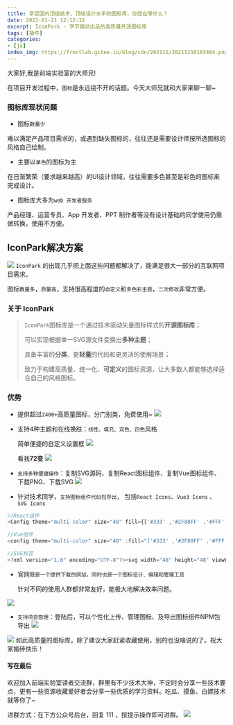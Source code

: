 ```yaml
---
title: 享受国内顶级技术、顶级设计水平的图标库，你还在等什么？
date: 2022-01-21 12:12:12
excerpt: IconPark - 字节跳动出品的高质量开源图标库
tags: [插件]
categories:
- [js]
index_img: https://frontlab.gitee.io/blog/cdn/202112/20211210193404.png
---
```



大家好,我是前端实验室的大师兄!

在项目开发过程中，`图标`是永远绕不开的话题。今天大师兄就和大家来聊一聊~

### 图标库现状问题

- 图标`数量少`

难以满足产品项目需求的，或遇到缺失图标的，往往还是需要设计师按所选图标的风格自己绘制。

- 主要以`单色`的图标为主

在日渐繁荣（要求越来越高）的UI设计领域，往往需要多色甚至是彩色的图标来完成设计。

- 图标库大多为`web 开发者服务`

产品经理、运营专员、App 开发者、PPT 制作者等没有设计基础的同学使用仍需做转换，使用不方便。

## IconPark解决方案
![](https://files.mdnice.com/user/20968/3623abf2-de59-4ba3-9601-e4d485ac288d.png)
`IconPark` 的出现几乎把上面这些问题都解决了，能满足很大一部分的互联网项目需求。

图标`数量多`，`质量高`，支持很高程度的`自定义`和`多色彩主题`，`二次修改`非常方便。

### 关于 IconPark

> `IconPark`图标库是一个通过技术驱动矢量图标样式的**开源图标库**；
> 
>可以实现根据单一SVG源文件变换出**多种主题**；
>
>具备丰富的**分类**、更**轻量**的代码和更灵活的使用场景；
>
> 致力于构建高质量、统一化、**可定义**的图标资源，让大多数人都能够选择适合自己的风格图标。


### 优势
- 提供超过`2400+`高质量图标，分门别类，免费使用~
![](https://files.mdnice.com/user/20968/6b4b4664-aae3-46e1-87cb-2023877597b5.png)

- 支持4种主题和在线换肤：`线性、填充、双色、四色`风格

  简单便捷的自定义设置框
![](https://files.mdnice.com/user/20968/311a5d6f-bddd-4c2a-b5de-1eda1abcbd72.gif)

  看我**72变**
![](https://files.mdnice.com/user/20968/ea41559b-67c4-4add-85c7-9cd4510c3598.gif)

- `支持多种便捷操作`：复制SVG源码、复制React图标组件、复制Vue图标组件、下载PNG、下载SVG
![](https://files.mdnice.com/user/20968/90de4df5-9247-4b1c-af40-3cf9d12b7270.png)

- 针对技术同学，`支持图标组件代码包导出`， 包括`React Icons`、`Vue3 Icons` 、 `SVG Icons`
```JavaScript
//React组件
<Config theme="multi-color" size="48" fill={['#333' ,'#2F88FF' ,'#FFF' ,'#43CCF8']}/>

//Vue组件
<config theme="multi-color" size="48" :fill="['#333' ,'#2F88FF' ,'#FFF' ,'#43CCF8']"/>

//SVG标签
<?xml version="1.0" encoding="UTF-8"?><svg width="48" height="48" viewBox="0 0 48 48" xmlns="http://www.w3.org/2000/svg"><g><rect width="48" height="48" fill="white" fill-opacity="0.01" stroke-linejoin="round" stroke-width="4" stroke="none" fill-rule="evenodd"/><g transform="translate(4.000000, 4.000000)"><polygon stroke="#333" fill="#2F88FF" points="20 1.74860126e-15 14 6 6 6 6 14 1.74860126e-15 20 6 26 6 34 14 34 20 40 26 34 34 34 34 26 40 20 34 14 34 6 26 6" stroke-linejoin="round" stroke-width="4" fill-rule="nonzero"/><circle stroke="#FFF" fill="#43CCF8" cx="20" cy="20" r="6" stroke-linejoin="round" stroke-width="4" fill-rule="nonzero"/></g></g></svg>
```
- 官网`既是一个提供下载的网站，同时也是一个图标设计、编辑和管理工具`

  针对不同的使用人群都非常友好，能极大地解决效率问题。

![](https://files.mdnice.com/user/20968/a20d6e4e-97b7-4acc-ae1f-408b296ab84c.png)
- `支持项目管理`：登陆后，可以个性化上传、管理图标、及导出图标组件NPM包导出
![](https://files.mdnice.com/user/20968/4cdcd153-c229-4cf7-b07d-09219aabacf9.png)

![](https://files.mdnice.com/user/20968/c70079ec-cf6b-49e0-9faf-4802623a4e42.png)
如此高质量的图标库，除了建议大家赶紧收藏使用，别的也没啥说的了。祝大家搬砖快乐！


#### 写在最后
欢迎加入前端实验室读者交流群，群里有不少技术大神，不定时会分享一些技术要点，更有一些资源收藏爱好者会分享一些优质的学习资料。吃瓜、摸鱼、白嫖技术就等你了~

进群方式：在下方公众号后台，回复 111 ，按提示操作即可进群。
![](https://mmbiz.qpic.cn/mmbiz_jpg/WqeajEMWSax77AXb3YwBusIH7OSupvKITDI8mHVUKcfSYjjpdXOGWuUfZkQbfgY9POSavM1wPnB7frryZtibtUA/0?wx_fmt=jpeg)

